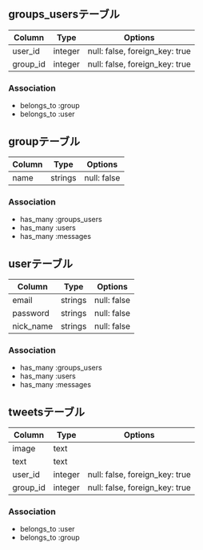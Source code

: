 ## groups_usersテーブル

|Column|Type|Options|
|------|----|-------|
|user_id|integer|null: false, foreign_key: true|
|group_id|integer|null: false, foreign_key: true|

### Association
- belongs_to :group
- belongs_to :user

## groupテーブル

|Column|Type|Options|
|------|----|-------|
|name|strings|null: false|


### Association
- has_many :groups_users
- has_many :users
- has_many :messages

## userテーブル

|Column|Type|Options|
|------|----|-------|
|email|strings|null: false|
|password|strings|null: false|
|nick_name|strings|null: false|

### Association
- has_many :groups_users
- has_many :users
- has_many :messages

## tweetsテーブル
|Column|Type|Options|
|------|----|-------|
|image|text||
|text|text||
|user_id|integer|null: false, foreign_key: true|
|group_id|integer|null: false, foreign_key: true|
### Association
- belongs_to :user
- belongs_to :group
